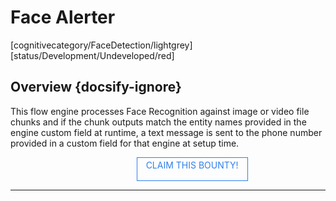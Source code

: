 <!--TODO: Replace all references to "VDA", "Developer Application", and "Developer App" with "Veritone Developer"-->
<style>
    #claim-this-flow-btn {
        display: block;
        color: #2F80ED;
        border: 1px solid #2F80ED;
        width: 170px;
        height: 30px;
        text-align: center;
        padding: 3px;
        position: relative;
        text-decoration: none;
        left: 40%;
    }
</style>
# Face Alerter
[cognitivecategory/FaceDetection/lightgrey]
[status/Development/Undeveloped/red]


## Overview {docsify-ignore}
This flow engine processes Face Recognition against image or video file chunks and if the chunk outputs match the entity names provided in the engine custom field at runtime, a text message is sent to the phone number provided in a custom field for that engine at setup time. 

<a href="https://forms.gle/tkVjfrtyBDrXyoji7" id="claim-this-flow-btn">CLAIM THIS BOUNTY!</a>
<hr>